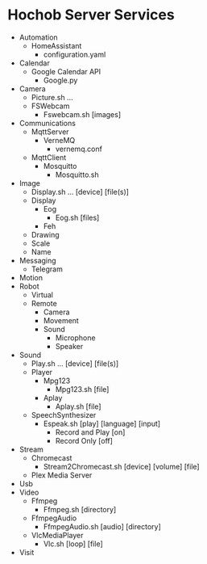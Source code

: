 # Hochob Server Services

- Automation
  - HomeAssistant
    - configuration.yaml
- Calendar
  - Google Calendar API
    - Google.py
- Camera
  - Picture.sh ...
  - FSWebcam
    - Fswebcam.sh [images]
- Communications
  - MqttServer
    - VerneMQ
      - vernemq.conf
  - MqttClient
    - Mosquitto
      - Mosquitto.sh
- Image
  - Display.sh ... [device] [file(s)]
  - Display
    - Eog
      - Eog.sh [files]
    - Feh
  - Drawing
  - Scale
  - Name
- Messaging
  - Telegram
- Motion
- Robot
  - Virtual
  - Remote
    - Camera
    - Movement
    - Sound
      - Microphone
      - Speaker
- Sound
  - Play.sh ... [device] [file(s)]
  - Player
    - Mpg123
      - Mpg123.sh [file]
    - Aplay
      - Aplay.sh [file]
  - SpeechSynthesizer
    - Espeak.sh [play] [language] [input]
      - Record and Play [on]
      - Record Only [off]
- Stream
  - Chromecast
    - Stream2Chromecast.sh [device] [volume] [file]
  - Plex Media Server
- Usb
- Video
  - Ffmpeg
    - Ffmpeg.sh [directory]
  - FfmpegAudio
    - FfmpegAudio.sh [audio] [directory]
  - VlcMediaPlayer
    - Vlc.sh [loop] [file]
- Visit
